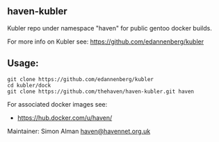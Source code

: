 ## haven-kubler

Kubler repo under namespace "haven" for public gentoo docker builds.

For more info on Kubler see: https://github.com/edannenberg/kubler

## Usage:
```
git clone https://github.com/edannenberg/kubler
cd kubler/dock
git clone https://github.com/thehaven/haven-kubler.git haven
```
For associated docker images see:
* https://hub.docker.com/u/haven/

Maintainer: Simon Alman <haven@havennet.org.uk>

